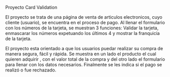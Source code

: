 Proyecto Card Validation

El proyecto se trata de una página de venta de articulos electronicos, cuyo cliente (usuario), se encuentra en el proceso de pago.
Al llenar el formulario con los números de la tarjeta, se muestran 3 funciones: Validar la tarjeta, enmascarar los números expetuando los últimos 4 y mostrar la franquicia de la tarjeta.

El proyecto esta orientado a que los usuarios puedar realizar su compra de manera segura, fácil y rápida.
Se muestra en un lado el producto el cual quieren adquirir , con el valor total de la compra y del otro lado el formulario para llenar con los datos necesarios.
Finalmente se les indica si el pago se realizó o fue rechazado.

